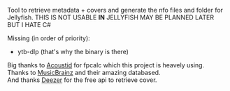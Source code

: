 Tool to retrieve metadata + covers and generate the nfo files and folder for Jellyfish. THIS IS NOT USABLE **IN** JELLYFISH MAY BE PLANNED LATER BUT I HATE C#

Missing (in order of priority):
- ytb-dlp (that's why the binary is there)

Big thanks to [Acoustid](https://github.com/acoustid) for fpcalc which this project is heavely using.<br>
Thanks to [MusicBrainz](https://musicbrainz.org/) and their amazing databased.<br>
And thanks [Deezer](https://www.deezer.com/en/) for the free api to retrieve cover.

